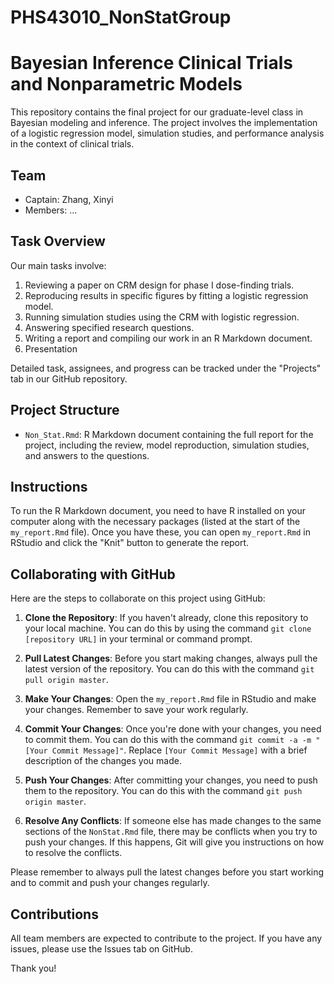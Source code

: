 # PHS43010_NonStatGroup
# Bayesian Inference Clinical Trials and Nonparametric Models

This repository contains the final project for our graduate-level class in Bayesian modeling and inference. The project involves the implementation of a logistic regression model, simulation studies, and performance analysis in the context of clinical trials.

## Team

- Captain: Zhang, Xinyi
- Members: ...

## Task Overview
Our main tasks involve:

1. Reviewing a paper on CRM design for phase I dose-finding trials.
2. Reproducing results in specific figures by fitting a logistic regression model.
3. Running simulation studies using the CRM with logistic regression.
4. Answering specified research questions.
5. Writing a report and compiling our work in an R Markdown document.
6. Presentation

Detailed task, assignees, and progress can be tracked under the "Projects" tab in our GitHub repository.



## Project Structure

- `Non_Stat.Rmd`: R Markdown document containing the full report for the project, including the review, model reproduction, simulation studies, and answers to the questions.

## Instructions

To run the R Markdown document, you need to have R installed on your computer along with the necessary packages (listed at the start of the `my_report.Rmd` file). Once you have these, you can open `my_report.Rmd` in RStudio and click the "Knit" button to generate the report.

## Collaborating with GitHub

Here are the steps to collaborate on this project using GitHub:

1. **Clone the Repository**: If you haven't already, clone this repository to your local machine. You can do this by using the command `git clone [repository URL]` in your terminal or command prompt.

2. **Pull Latest Changes**: Before you start making changes, always pull the latest version of the repository. You can do this with the command `git pull origin master`.

3. **Make Your Changes**: Open the `my_report.Rmd` file in RStudio and make your changes. Remember to save your work regularly.

4. **Commit Your Changes**: Once you're done with your changes, you need to commit them. You can do this with the command `git commit -a -m "[Your Commit Message]"`. Replace `[Your Commit Message]` with a brief description of the changes you made.

5. **Push Your Changes**: After committing your changes, you need to push them to the repository. You can do this with the command `git push origin master`.

6. **Resolve Any Conflicts**: If someone else has made changes to the same sections of the `NonStat.Rmd` file, there may be conflicts when you try to push your changes. If this happens, Git will give you instructions on how to resolve the conflicts.

Please remember to always pull the latest changes before you start working and to commit and push your changes regularly.

## Contributions

All team members are expected to contribute to the project. If you have any issues, please use the Issues tab on GitHub.

Thank you!
